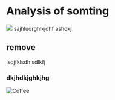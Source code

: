 # Analysis of somting
![](https://encrypted-tbn0.gstatic.com/images?q=tbn:ANd9GcSWezWtqTl9iIS1RBiqK2izwvd8tBN-fT83Q-BMe46pvKipZT7GqA)
sajhluqrghlkjdhf
ashdkj


## remove

lsdjfklsdh
sdlkfj

### dkjhdkjghkjhg
![Coffee](https://encrypted-tbn0.gstatic.com/images?q=tbn:ANd9GcSWezWtqTl9iIS1RBiqK2izwvd8tBN-fT83Q-BMe46pvKipZT7GqA)
